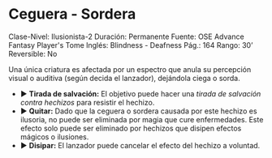 # Ceguera - Sordera

Clase-Nivel: Ilusionista-2
Duración: Permanente
Fuente: OSE Advance Fantasy Player's Tome
Inglés: Blindness - Deafness
Pág.: 164
Rango: 30’
Reversible: No

Una única criatura es afectada por un espectro que anula su percepción visual o auditiva (según decida el lanzador), dejándola ciega o sorda. 

- ▶ **Tirada de salvación:** El objetivo puede hacer una *tirada de salvación contra hechizos* para resistir el hechizo.
- ▶ **Quitar:** Dado que la ceguera o sordera causada por este hechizo es ilusoria, no puede ser eliminada por magia que cure enfermedades. Este efecto solo puede ser eliminado por hechizos que disipen efectos mágicos o ilusiones.
- ▶ **Disipar:** El lanzador puede cancelar el efecto del hechizo a voluntad.
